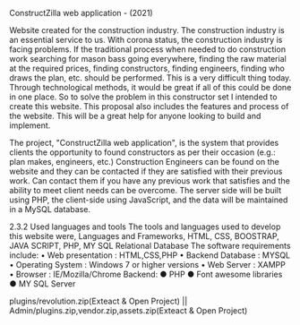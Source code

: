 ConstructZilla web application - (2021)

Website created for the construction industry. The construction industry is an essential service to us. With corona status, the construction industry is facing problems.  If the traditional process when needed to do construction work searching for mason bass going everywhere, finding the raw material at the required prices, finding constructors, finding engineers, finding who draws the plan, etc. should be performed. This is a very difficult thing today. Through technological methods, it would be great if all of this could be done in one place. So to solve the problem in this constructor set I intended to create this website.   This proposal also includes the features and process of the website. This will be a great help for anyone looking to build and implement.

The project, "ConstructZilla web application", is the system that provides clients the opportunity to found constructors as per their occasion (e.g.: plan makes, engineers, etc.) 
Construction Engineers can be found on the website and they can be contacted if they are satisfied with their previous work. Can contact them if you have any previous work that satisfies and the ability to meet client needs can be overcome. 
The server side will be built using PHP, the client-side using JavaScript, and the data will be maintained in a MySQL database.

2.3.2 Used languages and tools
The tools and languages used to develop this website were, Languages and Frameworks, HTML, CSS, BOOSTRAP, JAVA SCRIPT, PHP, MY SQL Relational Database
The software requirements include:
•	Web presentation : HTML,CSS,PHP 
•	Backend Database  : MYSQL
•	Operating System : Windows 7 or higher versions
•	Web Server : XAMPP 
•	Browser : IE/Mozilla/Chrome
Backend: 
●	PHP 
●	Font awesome libraries 
●	MY SQL Server

plugins/revolution.zip(Exteact & Open Project) ||
  Admin/plugins.zip,vendor.zip,assets.zip(Exteact & Open Project)
